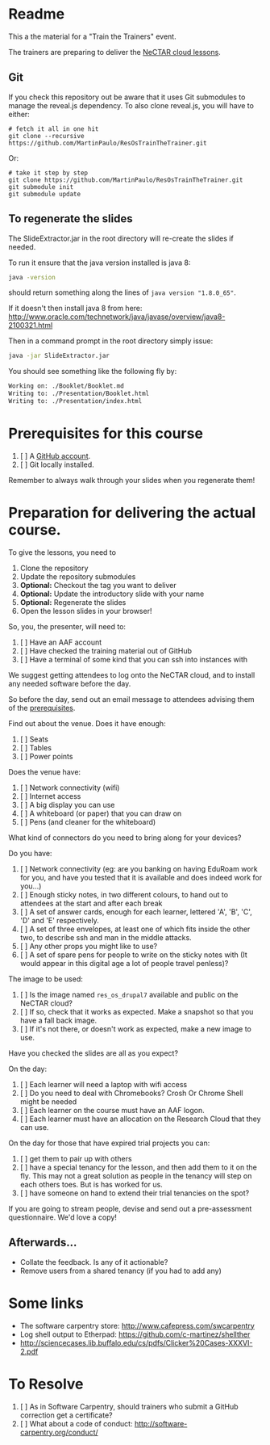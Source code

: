 # Readme

This a the material for a "Train the Trainers" event. 

The trainers are preparing to deliver the [NeCTAR cloud lessons](https://github.com/resbaz/nectar-cloud-lessons).

## Git

If you check this repository out be aware that it uses Git submodules to manage the reveal.js dependency.
To also clone reveal.js, you will have to either:

    # fetch it all in one hit
    git clone --recursive https://github.com/MartinPaulo/ResOsTrainTheTrainer.git

Or:

    # take it step by step
    git clone https://github.com/MartinPaulo/ResOsTrainTheTrainer.git
    git submodule init
    git submodule update

## To regenerate the slides

The SlideExtractor.jar in the root directory will re-create the slides if needed.

To run it ensure that the java version installed is java 8:

```bash
java -version
```

should return something along the lines of `java version "1.8.0_65"`.

If it doesn't then install java 8 from here: http://www.oracle.com/technetwork/java/javase/overview/java8-2100321.html

Then in a command prompt in the root directory simply issue:

```bash
java -jar SlideExtractor.jar
```

You should see something like the following fly by:

```bash
Working on: ./Booklet/Booklet.md
Writing to: ./Presentation/Booklet.html
Writing to: ./Presentation/index.html

```

# Prerequisites for this course

1. [ ] A [GitHub account](https://github.com/join).
1. [ ] Git locally installed.

Remember to always walk through your slides when you regenerate them!

# Preparation for delivering the actual course.

To give the lessons, you need to

1. Clone the repository
1. Update the repository submodules
1. **Optional:** Checkout the tag you want to deliver
1. **Optional:** Update the introductory slide with your name
1. **Optional:** Regenerate the slides
1. Open the lesson slides in your browser!

So, you, the presenter, will need to:

1. [ ] Have an AAF account
1. [ ] Have checked the training material out of GitHub
1. [ ] Have a terminal of some kind that you can ssh into instances with

We suggest getting attendees to log onto the NeCTAR cloud, and to install any needed software
before the day.

So before the day, send out an email message to attendees advising them of the 
[prerequisites](https://github.com/resbaz/nectar-cloud-lessons/tree/master/Prerequisites).

Find out about the venue. Does it have enough:

1. [ ] Seats
1. [ ] Tables
1. [ ] Power points

Does the venue have:

1. [ ] Network connectivity (wifi)
1. [ ] Internet access
1. [ ] A big display you can use
1. [ ] A whiteboard (or paper) that you can draw on
1. [ ] Pens (and cleaner for the whiteboard)

What kind of connectors do you need to bring along for your devices?

Do you have:

1. [ ] Network connectivity (eg: are you banking on having EduRoam work for you, and have you tested that it is available
  and does indeed work for you...)
1. [ ] Enough sticky notes, in two different colours, to hand out to attendees at the start
  and after each break
1. [ ] A set of answer cards, enough for each learner, lettered 'A', 'B', 'C', 'D' and 'E' respectively.
1. [ ] A set of three envelopes, at least one of which fits inside the other two, to describe ssh and man in the middle
  attacks.
1. [ ] Any other props you might like to use?
1. [ ] A set of spare pens for people to write on the sticky notes with (It would appear in this digital age a
  lot of people travel penless)?

The image to be used:

1. [ ] Is the image named `res_os_drupal7` available and public on the NeCTAR cloud?
1. [ ] If so, check that it works as expected. Make a snapshot so that you have a fall back image.
1. [ ] If it's not there, or doesn't work as expected, make a new image to use.

Have you checked the slides are all as you expect?

On the day:

1. [ ] Each learner will need a laptop with wifi access
1. [ ] Do you need to deal with Chromebooks? Crosh Or Chrome Shell might be needed
1. [ ] Each learner on the course must have an AAF logon.
1. [ ] Each learner must have an allocation on the Research Cloud that they can use.


On the day for those that have expired trial projects you can:

1. [ ] get them to pair up with others
1. [ ] have a special tenancy for the lesson, and then add them to it on the fly.
  This may not a great solution as people in the tenancy will step on each others toes. But is has worked for us.
1. [ ] have someone on hand to extend their trial tenancies on the spot?

If you are going to stream people, devise and send out a pre-assessment questionnaire. We'd love a copy!

## Afterwards...

* Collate the feedback. Is any of it actionable?
* Remove users from a shared tenancy (if you had to add any)

# Some links

* The software carpentry store: http://www.cafepress.com/swcarpentry
* Log shell output to Etherpad: https://github.com/c-martinez/shellther
* http://sciencecases.lib.buffalo.edu/cs/pdfs/Clicker%20Cases-XXXVI-2.pdf



# To Resolve

1. [ ] As in Software Carpentry, should trainers who submit a GitHub correction get a certificate?
1. [ ] What about a code of conduct: http://software-carpentry.org/conduct/
